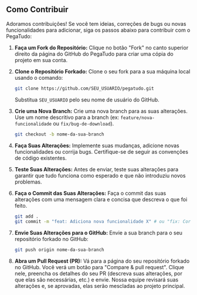 ## Como Contribuir

Adoramos contribuições! Se você tem ideias, correções de bugs ou novas funcionalidades para adicionar, siga os passos abaixo para contribuir com o PegaTudo:

1.  **Faça um Fork do Repositório:**
    Clique no botão "Fork" no canto superior direito da página do GitHub do PegaTudo para criar uma cópia do projeto em sua conta.

2.  **Clone o Repositório Forkado:**
    Clone o seu fork para a sua máquina local usando o comando:
    ```bash
    git clone https://github.com/SEU_USUARIO/pegatudo.git
    ```
    Substitua `SEU_USUARIO` pelo seu nome de usuário do GitHub.

3.  **Crie uma Nova Branch:**
    Crie uma nova branch para as suas alterações. Use um nome descritivo para a branch (ex: `feature/nova-funcionalidade` ou `fix/bug-de-download`).
    ```bash
    git checkout -b nome-da-sua-branch
    ```

4.  **Faça Suas Alterações:**
    Implemente suas mudanças, adicione novas funcionalidades ou corrija bugs. Certifique-se de seguir as convenções de código existentes.

5.  **Teste Suas Alterações:**
    Antes de enviar, teste suas alterações para garantir que tudo funciona como esperado e que não introduziu novos problemas.

6.  **Faça o Commit das Suas Alterações:**
    Faça o commit das suas alterações com uma mensagem clara e concisa que descreva o que foi feito.
    ```bash
    git add .
    git commit -m "feat: Adiciona nova funcionalidade X" # ou "fix: Corrige bug Y"
    ```

7.  **Envie Suas Alterações para o GitHub:**
    Envie a sua branch para o seu repositório forkado no GitHub:
    ```bash
    git push origin nome-da-sua-branch
    ```

8.  **Abra um Pull Request (PR):**
    Vá para a página do seu repositório forkado no GitHub. Você verá um botão para "Compare & pull request". Clique nele, preencha os detalhes do seu PR (descreva suas alterações, por que elas são necessárias, etc.) e envie. Nossa equipe revisará suas alterações e, se aprovadas, elas serão mescladas ao projeto principal.
